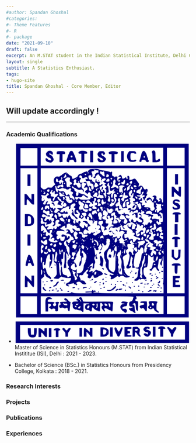 ```yaml
---
#author: Spandan Ghoshal
#categories:
#- Theme Features
#- R
#- package
date: "2021-09-10"
draft: false
excerpt: An M.STAT student in the Indian Statistical Institute, Delhi Center, mainly interested in High Dimensional Data Analysis, Resampling Methods, etc.
layout: single
subtitle: A Statistics Enthusiast.
tags:
- hugo-site
title: Spandan Ghoshal - Core Member, Editor
---
```


## Will update accordingly !

---

### Academic Qualifications

* ![](ISI_Logo.svg) Master of Science in Statistics Honours (M.STAT) from Indian Statistical Instititue (ISI), Delhi : 2021 - 2023.

* Bachelor of Science (BSc.) in Statistics Honours from Presidency College, Kolkata : 2018 - 2021.

### Research Interests


### Projects


### Publications



### Experiences
